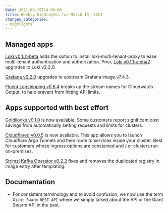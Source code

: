 ```yaml
---
date: 2021-03-19T14:00:00
title: Weekly highlights for March 19, 2021
changes_categories:
- Highlights
---
```



## Managed apps

[Loki v0.1.2-beta](https://docs.giantswarm.io/changes/managed-apps/loki-app/v0.1.2-beta/) adds the option to install loki-multi-tenant-proxy to ease multi-tenant authentication and authorization. Prior, [Loki v0.1.1-alpha2](https://docs.giantswarm.io/changes/managed-apps/loki-app/v0.1.1-alpha2/) upgrades to Loki v2.2.0.

[Grafana v0.2.0](https://docs.giantswarm.io/changes/managed-apps/grafana-app/v0.2.0/) upgrades to upstream Grafana image v7.4.3.

[Fluent Logshipping v0.6.4](https://docs.giantswarm.io/changes/playground-apps/fluent-logshipping-app/v0.6.4/) breaks up the stream names for Cloudwatch Output, to help prevent from hitting API limits.

## Apps supported with best effort

[Goldilocks v0.1.0](https://docs.giantswarm.io/changes/managed-apps/goldilocks-app/v0.1.0/) is now available. Some customers report significant cost savings from automatically setting requests and limits for clusters.

[Cloudflared v0.0.5](https://docs.giantswarm.io/changes/managed-apps/cloudflared-app/v0.0.5/) is now available. This app allows you to launch Cloudflare Argo Tunnels and then route to services inside your cluster. Best for customers whose ingress options are constained and / or clusters run on-premises.

[Strimzi Kafka Operator v0.2.2](https://docs.giantswarm.io/changes/playground-apps/strimzi-kafka-operator-app/v0.2.2/) fixes and removes the duplicated registry in image entry after templating.

## Documentation

- For consistent terminology and to avoid confusion, we now use the term `Giant Swarm REST API` where we simply talked about the API or the Giant Swarm API in the past.
